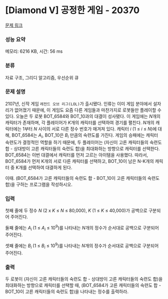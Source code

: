 # [Diamond V] 공정한 게임 - 20370 

[문제 링크](https://www.acmicpc.net/problem/20370) 

### 성능 요약

메모리: 6216 KB, 시간: 56 ms

### 분류

자료 구조, 그리디 알고리즘, 우선순위 큐

### 문제 설명

<p>2107년, 신작 게임 <code>레전드 오브 리그(LOL)</code>가 출시됐다. 인류는 이미 게임 분야에서 설자리가 없어졌기 때문에, 이 게임도 요즘 다른 게임들과 마찬가지로 로봇들만 플레이할 수 있다. 오늘은 두 로봇 BOT_6584와 BOT_10과의 대결이 성사됐다. 이 게임에는 <em>N</em>개의 캐릭터가 존재하며, 각 플레이어가 <em>K</em>개의 캐릭터를 선택하여 경기를 펼친다. <em>N</em>개의 캐릭터에는 1부터 <em>N</em> 사이의 서로 다른 정수 번호가 매겨져 있다. 캐릭터 <em>i </em>(1 ≤ <em>i</em> ≤ <em>N</em>)에 대해, BOT_6584는 <em>A<sub>i</sub></em>, BOT_10은 <em>B<sub>i</sub></em> 만큼의 숙련도를 가진다. 게임의 승패에는 캐릭터 숙련도가 결정적인 역할을 하기 때문에, 두 플레이어는 (자신이 고른 캐릭터들의 숙련도 합 - 상대방이 고른 캐릭터들의 숙련도 합)을 최대화하는 방향으로 캐릭터를 선택한다. BOT_6584는 이번 대결에서 캐릭터를 먼저 고르는 아이템을 사용했다. 따라서, BOT_6584가 먼저 K개의 서로 다른 캐릭터를 선택하고, BOT_10이 남은 N-K개의 캐릭터 중 K개를 선택하여 대결하게 된다.</p>

<p>이때. (BOT_6584가 고른 캐릭터들의 숙련도 합 - BOT_10이 고른 캐릭터들의 숙련도 합)을 구하는 프로그램을 작성하시오.</p>

### 입력 

 <p>첫째 줄에 두 정수 <em>N </em>(2 x <em>K</em> ≤ <em>N</em> ≤ 80,000), <em>K </em>(1 ≤ <em>K</em> ≤ 40,000)가 공백으로 구분되어 주어진다.</p>

<p>둘째 줄에는 <em>A<sub>i </sub></em>(1 ≤ <em>A<sub>i</sub></em> ≤ 10<sup>9</sup>)를 나타내는 <em>N</em>개의 정수가 순서대로 공백으로 구분되어 주어진다.</p>

<p>셋째 줄에는 <em>B<sub>i </sub></em>(1 ≤ <em>B<sub>i</sub></em> ≤ 10<sup>9</sup>)를 나타내는 <em>N</em>개의 정수가 순서대로 공백으로 구분되어 주어진다.</p>

### 출력 

 <p>두 로봇이 (자신이 고른 캐릭터들의 숙련도 합 - 상대방이 고른 캐릭터들의 숙련도 합)을 최대화하는 방향으로 캐릭터를 선택할 때, (BOT_6584가 고른 캐릭터들의 숙련도 합 - BOT_10이 고른 캐릭터들의 숙련도 합)을 나타내는 정수를 출력하라.</p>

